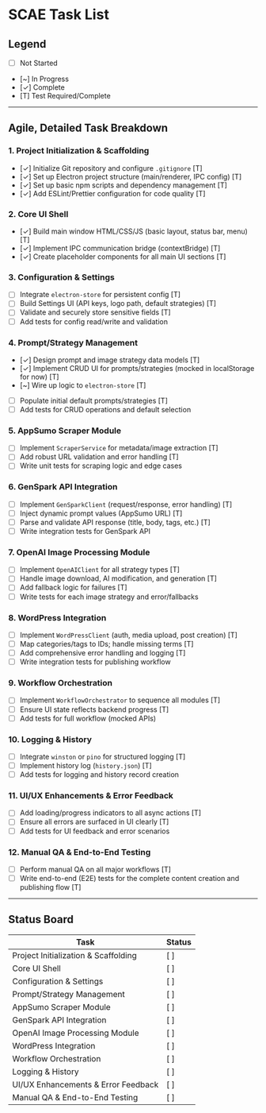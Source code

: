 # SCAE Task List

## Legend
- [ ] Not Started
- [~] In Progress
- [✓] Complete
- [T] Test Required/Complete

---

## Agile, Detailed Task Breakdown

### 1. Project Initialization & Scaffolding
- [✓] Initialize Git repository and configure `.gitignore` [T]
- [✓] Set up Electron project structure (main/renderer, IPC config) [T]
- [✓] Set up basic npm scripts and dependency management [T]
- [✓] Add ESLint/Prettier configuration for code quality [T]

### 2. Core UI Shell
- [✓] Build main window HTML/CSS/JS (basic layout, status bar, menu) [T]
- [✓] Implement IPC communication bridge (contextBridge) [T]
- [✓] Create placeholder components for all main UI sections [T]

### 3. Configuration & Settings
- [ ] Integrate `electron-store` for persistent config [T]
- [ ] Build Settings UI (API keys, logo path, default strategies) [T]
- [ ] Validate and securely store sensitive fields [T]
- [ ] Add tests for config read/write and validation

### 4. Prompt/Strategy Management
- [✓] Design prompt and image strategy data models [T]
- [✓] Implement CRUD UI for prompts/strategies (mocked in localStorage for now) [T]
- [~] Wire up logic to `electron-store` [T]  <!-- In progress: currently using localStorage, will migrate to electron-store -->
- [ ] Populate initial default prompts/strategies [T]
- [ ] Add tests for CRUD operations and default selection

### 5. AppSumo Scraper Module
- [ ] Implement `ScraperService` for metadata/image extraction [T]
- [ ] Add robust URL validation and error handling [T]
- [ ] Write unit tests for scraping logic and edge cases

### 6. GenSpark API Integration
- [ ] Implement `GenSparkClient` (request/response, error handling) [T]
- [ ] Inject dynamic prompt values (AppSumo URL) [T]
- [ ] Parse and validate API response (title, body, tags, etc.) [T]
- [ ] Write integration tests for GenSpark API

### 7. OpenAI Image Processing Module
- [ ] Implement `OpenAIClient` for all strategy types [T]
- [ ] Handle image download, AI modification, and generation [T]
- [ ] Add fallback logic for failures [T]
- [ ] Write tests for each image strategy and error/fallbacks

### 8. WordPress Integration
- [ ] Implement `WordPressClient` (auth, media upload, post creation) [T]
- [ ] Map categories/tags to IDs; handle missing terms [T]
- [ ] Add comprehensive error handling and logging [T]
- [ ] Write integration tests for publishing workflow

### 9. Workflow Orchestration
- [ ] Implement `WorkflowOrchestrator` to sequence all modules [T]
- [ ] Ensure UI state reflects backend progress [T]
- [ ] Add tests for full workflow (mocked APIs)

### 10. Logging & History
- [ ] Integrate `winston` or `pino` for structured logging [T]
- [ ] Implement history log (`history.json`) [T]
- [ ] Add tests for logging and history record creation

### 11. UI/UX Enhancements & Error Feedback
- [ ] Add loading/progress indicators to all async actions [T]
- [ ] Ensure all errors are surfaced in UI clearly [T]
- [ ] Add tests for UI feedback and error scenarios

### 12. Manual QA & End-to-End Testing
- [ ] Perform manual QA on all major workflows [T]
- [ ] Write end-to-end (E2E) tests for the complete content creation and publishing flow [T]

---

## Status Board

| Task | Status |
|------|--------|
| Project Initialization & Scaffolding | [ ] |
| Core UI Shell | [ ] |
| Configuration & Settings | [ ] |
| Prompt/Strategy Management | [ ] |
| AppSumo Scraper Module | [ ] |
| GenSpark API Integration | [ ] |
| OpenAI Image Processing Module | [ ] |
| WordPress Integration | [ ] |
| Workflow Orchestration | [ ] |
| Logging & History | [ ] |
| UI/UX Enhancements & Error Feedback | [ ] |
| Manual QA & End-to-End Testing | [ ] |
